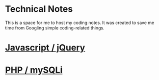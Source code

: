 # Technical Notes

This is a space for me to host my coding notes. It was created to save me time from Googling simple coding-related things.

# [Javascript / jQuery](https://github.com/sadgrlonline/coding-notes/tree/main/JavaScript)

# [PHP / mySQLi](https://github.com/sadgrlonline/coding-notes/tree/main/PHP)